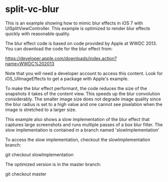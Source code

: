 split-vc-blur
=============

This is an example showing how to mimic blur effects in iOS 7 with UISplitViewController.
This example is optimized to render blur effects quickly with reasonable quality.

The blur effect code is based on code provided by Apple at WWDC 2013. You can download
the code for the blur effect from:

https://developer.apple.com/downloads/index.action?name=WWDC%202013

Note that you will need a developer account to access this content. Look for iOS_UIImageEffects
to get a package with Apple's example.

To make the blur effect performant, the code reduces the size of the snapshots it takes
of the content view. This speeds up the blur convolution considerably. The smaller image size does 
not degrade image quality since the blur radius is set to a high value and one cannot see
pixelation when the image is stretched to a larger size.

This example also shows a slow implementation of the blur effect that captures large screenshots
and runs multiple passes of a box blur filter. The slow implementation is contained in a branch
named 'slowImplementation'

To access the slow implementation, checkout the slowImplementation branch:

git checkout slowImplementation


The optimized version is in the master branch:

git checkout master